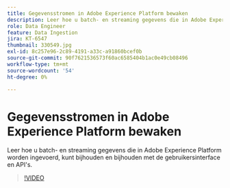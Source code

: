 ```yaml
---
title: Gegevensstromen in Adobe Experience Platform bewaken
description: Leer hoe u batch- en streaming gegevens die in Adobe Experience Platform worden ingevoerd, kunt bijhouden en bijhouden met de gebruikersinterface en API's
role: Data Engineer
feature: Data Ingestion
jira: KT-6547
thumbnail: 330549.jpg
exl-id: 8c257e96-2c89-4191-a33c-a91860bcef0b
source-git-commit: 90f7621536573f60ac6585404b1ac0e49cb08496
workflow-type: tm+mt
source-wordcount: '54'
ht-degree: 0%

---
```


# Gegevensstromen in Adobe Experience Platform bewaken

Leer hoe u batch- en streaming gegevens die in Adobe Experience Platform worden ingevoerd, kunt bijhouden en bijhouden met de gebruikersinterface en API&#39;s.

>[!VIDEO](https://video.tv.adobe.com/v/3409475?quality=12&learn=on)
